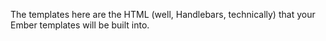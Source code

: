 The templates here are the HTML (well, Handlebars, technically) that your Ember templates will be built into.
